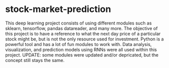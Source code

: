 # stock-market-prediction

This deep learning project consists of using different modules such as sklearn, tensorflow, pandas datareader, and many more. The objective of this project is to have a reference to what the next day price of a particular stock might be, but is not the only resource used for investment. Python is a powerful tool and has a lot of fun modules to work with. Data analysis, visualization, and prediction models using RNNs were all used within this project. UPDATE: some modules were updated and/or depricated, but the concept still stays the same.
